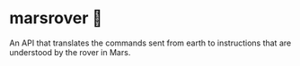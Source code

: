 # marsrover :rocket:

An API that translates the commands sent from earth to instructions that are understood by the rover in Mars.
